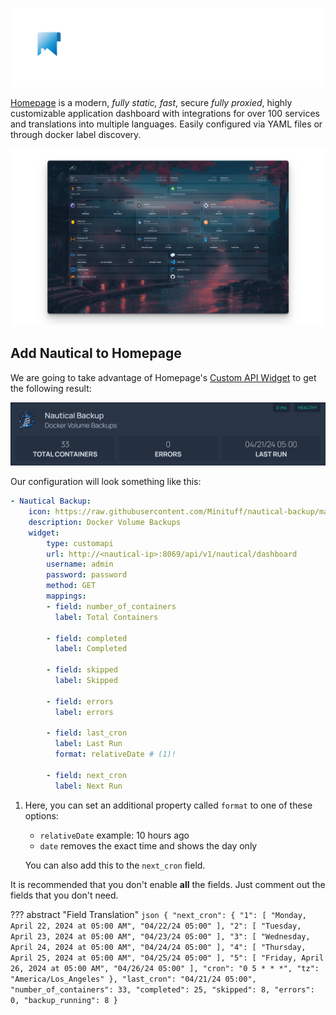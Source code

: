 ![homepage logo](../media/homepage-logo.png)


[Homepage](https://gethomepage.dev) is a modern, <em>fully static, fast</em>, secure <em>fully proxied</em>, highly customizable application dashboard with integrations for over 100 services and translations into multiple languages. Easily configured via YAML files or through docker label discovery.

![homepage demo](../media/homepage_demo.png)

## Add Nautical to Homepage

We are going to take advantage of Homepage's [Custom API Widget](https://gethomepage.dev/latest/widgets/services/customapi) to get the following result:

![Homepage Example with Nautical](../media/homepage-example.png)

Our configuration will look something like this:

```yaml
- Nautical Backup:
    icon: https://raw.githubusercontent.com/Minituff/nautical-backup/main/docs/media/Logo-large.png
    description: Docker Volume Backups
    widget:
        type: customapi
        url: http://<nautical-ip>:8069/api/v1/nautical/dashboard
        username: admin
        password: password
        method: GET
        mappings:
        - field: number_of_containers
          label: Total Containers
        
        - field: completed
          label: Completed
        
        - field: skipped
          label: Skipped
        
        - field: errors
          label: errors
        
        - field: last_cron 
          label: Last Run
          format: relativeDate # (1)!

        - field: next_cron
          label: Next Run

```

1. Here, you can set an additional property called `format` to one of these options:
    * `relativeDate` example: 10 hours ago
    * `date` removes the exact time and shows the day only
    
    You can also add this to the `next_cron` field.


It is recommended that you don't enable **all** the fields. Just comment out the fields that you don't need.

??? abstract "Field Translation"
    ```json
    {
        "next_cron": {
        "1": [
            "Monday, April 22, 2024 at 05:00 AM",
            "04/22/24 05:00"
        ],
        "2": [
            "Tuesday, April 23, 2024 at 05:00 AM",
            "04/23/24 05:00"
        ],
        "3": [
            "Wednesday, April 24, 2024 at 05:00 AM",
            "04/24/24 05:00"
        ],
        "4": [
            "Thursday, April 25, 2024 at 05:00 AM",
            "04/25/24 05:00"
        ],
        "5": [
            "Friday, April 26, 2024 at 05:00 AM",
            "04/26/24 05:00"
        ],
        "cron": "0 5 * * *",
        "tz": "America/Los_Angeles"
        },
        "last_cron": "04/21/24 05:00",
        "number_of_containers": 33,
        "completed": 25,
        "skipped": 8,
        "errors": 0,
        "backup_running": 8
    }
    ```

